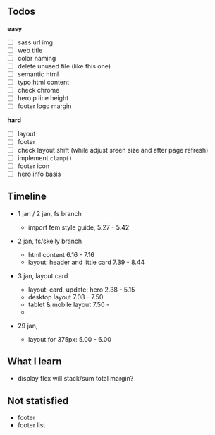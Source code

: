 ## Todos
**easy**
- [ ] sass url img
- [ ] web title
- [ ] color naming
- [ ] delete unused file (like this one)
- [ ] semantic html
- [ ] typo html content
- [ ] check chrome
- [ ] hero p line height
- [ ] footer logo margin

**hard**
- [ ] layout
- [ ] footer
- [ ] check layout shift (while adjust sreen size and after page refresh)
- [ ] implement `clamp()`
- [ ] footer icon 
- [ ] hero info basis

## Timeline
- 1 jan / 2 jan, fs branch
  - import fem style guide, 5.27 - 5.42

- 2 jan, fs/skelly branch
  - html content 6.16 - 7.16
  - layout: header and little card 7.39 - 8.44 
  

- 3 jan, layout card
  - layout: card, update: hero 2.38 - 5.15
  - desktop layout 7.08 - 7.50
  - tablet & mobile layout 7.50 - 
  - 

- 29 jan, 
  - layout for 375px: 5.00 - 6.00

## What I learn
- display flex will stack/sum total margin?

## Not statisfied
- footer
- footer list